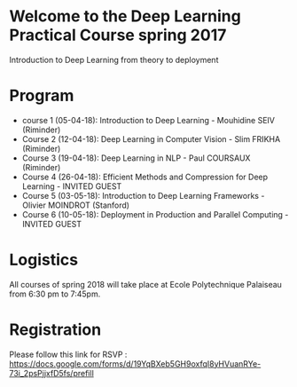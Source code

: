 # Welcome to the Deep Learning Practical Course spring 2017

Introduction to Deep Learning from theory to deployment

# Program

- course 1 (05-04-18): Introduction to Deep Learning - Mouhidine SEIV (Riminder)
- Course 2 (12-04-18): Deep Learning in Computer Vision - Slim FRIKHA (Riminder)
- Course 3 (19-04-18): Deep Learning in NLP - Paul COURSAUX  (Riminder)
- Course 4 (26-04-18): Efficient Methods and Compression for Deep Learning - INVITED GUEST
- Course 5 (03-05-18): Introduction to Deep Learning Frameworks - Olivier MOINDROT (Stanford)
- Course 6 (10-05-18): Deployment in Production and Parallel Computing - INVITED GUEST

# Logistics

All courses of spring 2018 will take place at Ecole Polytechnique Palaiseau from 6:30 pm to 7:45pm.

# Registration

Please follow this link for RSVP : https://docs.google.com/forms/d/19YqBXeb5GH9oxfqI8yHVuanRYe-73i_2psPjjxfD5fs/prefill


